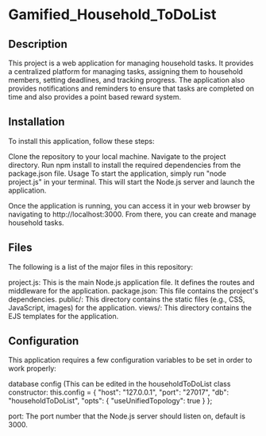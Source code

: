 # Gamified_Household_ToDoList

## Description
This project is a web application for managing household tasks. It provides a centralized platform for managing tasks, assigning them to household members, setting deadlines, and tracking progress. The application also provides notifications and reminders to ensure that tasks are completed on time and also provides a point based reward system.

## Installation
To install this application, follow these steps:

Clone the repository to your local machine.
Navigate to the project directory.
Run npm install to install the required dependencies from the package.json file.
Usage
To start the application, simply run "node project.js" in your terminal. This will start the Node.js server and launch the application.

Once the application is running, you can access it in your web browser by navigating to http://localhost:3000. From there, you can create and manage household tasks.

## Files
The following is a list of the major files in this repository:

project.js: This is the main Node.js application file. It defines the routes and middleware for the application.
package.json: This file contains the project's dependencies.
public/: This directory contains the static files (e.g., CSS, JavaScript, images) for the application.
views/: This directory contains the EJS templates for the application.

## Configuration
This application requires a few configuration variables to be set in order to work properly:

database config (This can be edited in the householdToDoList class constructor:
this.config = {
            "host": "127.0.0.1",
            "port": "27017",
            "db": "householdToDoList",
            "opts": {
                "useUnifiedTopology": true
            }
        };

port: The port number that the Node.js server should listen on, default is 3000.
